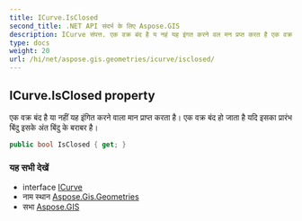 ```yaml
---
title: ICurve.IsClosed
second_title: .NET API संदर्भ के लिए Aspose.GIS
description: ICurve संपत्त. एक वक्र बंद है य नहं यह इंगत करने वल मन प्रप्त करत है एक वक्र बंद ह जत है यद इसक प्ररंभ बंदु इसके अंत बंदु के बरबर है
type: docs
weight: 20
url: /hi/net/aspose.gis.geometries/icurve/isclosed/
---
```

## ICurve.IsClosed property

एक वक्र बंद है या नहीं यह इंगित करने वाला मान प्राप्त करता है। एक वक्र बंद हो जाता है यदि इसका प्रारंभ बिंदु इसके अंत बिंदु के बराबर है।

```csharp
public bool IsClosed { get; }
```

### यह सभी देखें

* interface [ICurve](../)
* नाम स्थान [Aspose.Gis.Geometries](../../icurve/)
* सभा [Aspose.GIS](../../../)



